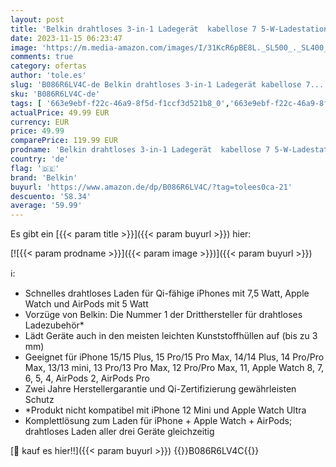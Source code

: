 ```yaml
---
layout: post
title: 'Belkin drahtloses 3-in-1 Ladegerät  kabellose 7 5-W-Ladestation für iPhone  Apple Watch und AirPods  – kabelloses Ladedock  drahtlose iPhone Ladestation  Apple Watch Ladeständer – Schwarz'
date: 2023-11-15 06:23:47
image: 'https://m.media-amazon.com/images/I/31KcR6pBE8L._SL500_._SL400_.jpg'
comments: true
category: ofertas
author: 'tole.es'
slug: 'B086R6LV4C-de Belkin drahtloses 3-in-1 Ladegerät kabellose 7...'
sku: 'B086R6LV4C-de'
tags: [ '663e9ebf-f22c-46a9-8f5d-f1ccf3d521b8_0','663e9ebf-f22c-46a9-8f5d-f1ccf3d521b8_1101','Arborist Merchandising Root','Belkin B2B','Elektronik & Foto','Handy Ladegeräte','Handy- & Smartwatch-Zubehör','Handy-Induktionsladegeräte','Handys & Zubehör','Self Service','Smartwatch Zubehör','Special Features Stores','belkin','🇩🇪', ]
actualPrice: 49.99 EUR
currency: EUR
price: 49.99
comparePrice: 119.99 EUR
prodname: 'Belkin drahtloses 3-in-1 Ladegerät  kabellose 7 5-W-Ladestation für iPhone  Apple Watch und AirPods  – kabelloses Ladedock  drahtlose iPhone Ladestation  Apple Watch Ladeständer – Schwarz'
country: 'de'
flag: '🇩🇪'
brand: 'Belkin'
buyurl: 'https://www.amazon.de/dp/B086R6LV4C/?tag=tolees0ca-21'
descuento: '58.34'
average: '59.99'
---
```


Es gibt ein [{{< param title >}}]({{< param buyurl >}}) hier:

[![{{< param prodname >}}]({{< param image >}})]({{< param buyurl >}})

ℹ️:

- Schnelles drahtloses Laden für Qi-fähige iPhones mit 7,5 Watt, Apple Watch und AirPods mit 5 Watt
- Vorzüge von Belkin: Die Nummer 1 der Dritthersteller für drahtloses Ladezubehör*
- Lädt Geräte auch in den meisten leichten Kunststoffhüllen auf (bis zu 3 mm)
- Geeignet für iPhone 15/15 Plus, 15 Pro/15 Pro Max, 14/14 Plus, 14 Pro/Pro Max, 13/13 mini, 13 Pro/13 Pro Max, 12 Pro/Pro Max, 11, Apple Watch 8, 7, 6, 5, 4, AirPods 2, AirPods Pro
- Zwei Jahre Herstellergarantie und Qi-Zertifizierung gewährleisten Schutz
- *Produkt nicht kompatibel mit iPhone 12 Mini und Apple Watch Ultra
- Komplettlösung zum Laden für iPhone + Apple Watch + AirPods; drahtloses Laden aller drei Geräte gleichzeitig

[🛒 kauf es hier!!]({{< param buyurl >}})
{{<world>}}B086R6LV4C{{</world>}}

